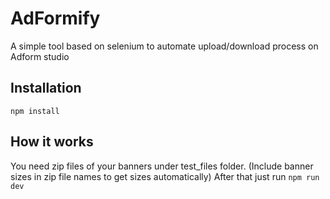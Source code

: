 # AdFormify
A simple tool based on selenium to automate upload/download process on Adform studio  

## Installation  
```npm install```

## How it works  
You need zip files of your banners under test_files folder. (Include banner sizes in zip file names to get sizes automatically)
After that just run ```npm run dev```
